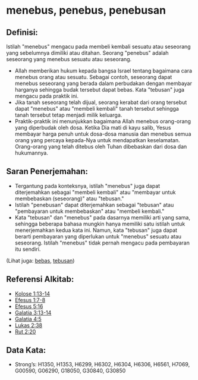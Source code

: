 # menebus, penebus, penebusan

## Definisi:

Istilah "menebus" mengacu pada membeli kembali sesuatu atau seseorang yang sebelumnya dimiliki atau ditahan. Seorang "penebus" adalah seseorang yang menebus sesuatu atau seseorang.

* Allah memberikan hukum kepada bangsa Israel tentang bagaimana cara menebus orang atau sesuatu. Sebagai contoh, seseorang dapat menebus seseorang yang berada dalam perbudakan dengan membayar harganya sehingga budak tersebut dapat bebas. Kata "tebusan" juga mengacu pada praktik ini.
* Jika tanah seseorang telah dijual, seorang kerabat dari orang tersebut dapat "menebus" atau "membeli kembali" tanah tersebut sehingga tanah tersebut tetap menjadi milik keluarga.
* Praktik-praktik ini menunjukkan bagaimana Allah menebus orang-orang yang diperbudak oleh dosa. Ketika Dia mati di kayu salib, Yesus membayar harga penuh untuk dosa-dosa manusia dan menebus semua orang yang percaya kepada-Nya untuk mendapatkan keselamatan. Orang-orang yang telah ditebus oleh Tuhan dibebaskan dari dosa dan hukumannya.

## Saran Penerjemahan:

* Tergantung pada konteksnya, istilah "menebus" juga dapat diterjemahkan sebagai "membeli kembali" atau "membayar untuk membebaskan (seseorang)" atau "tebusan."
* Istilah "penebusan" dapat diterjemahkan sebagai "tebusan" atau "pembayaran untuk membebaskan" atau "membeli kembali."
* Kata "tebusan" dan "menebus" pada dasarnya memiliki arti yang sama, sehingga beberapa bahasa mungkin hanya memiliki satu istilah untuk menerjemahkan kedua kata ini. Namun, kata "tebusan" juga dapat berarti pembayaran yang diperlukan untuk "menebus" sesuatu atau seseorang. Istilah "menebus" tidak pernah mengacu pada pembayaran itu sendiri.

(Lihat juga: [bebas](../other/free.md), [tebusan](../kt/ransom.md))

## Referensi Alkitab:

* [Kolose 1:13-14](rc://en/tn/help/col/01/13)
* [Efesus 1:7-8](rc://en/tn/help/eph/01/07)
* [Efesus 5:16](rc://en/tn/help/eph/05/16)
* [Galatia 3:13-14](rc://en/tn/help/gal/03/13)
* [Galatia 4:5](rc://en/tn/help/gal/04/05)
* [Lukas 2:38](rc://en/tn/help/luk/02/38)
* [Rut 2:20](rc://en/tn/help/rut/02/20)

## Data Kata:

* Strong’s: H1350, H1353, H6299, H6302, H6304, H6306, H6561, H7069, G00590, G06290, G18050, G30840, G30850
